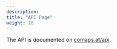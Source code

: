 ```yaml
---
description:
title: "API Page"
weight: 10
---
```


The API is documented on [comaps.at/api](https://comaps.at/api).
